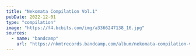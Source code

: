 ```yaml
---
title: "Nekomata Compilation Vol​.​1"
pubDate: 2022-12-01
type: "compilation"
image: "https://f4.bcbits.com/img/a3366247138_16.jpg"
sources:
  - name: "bandcamp"
    url: "https://nkmtrecords.bandcamp.com/album/nekomata-compilation-vol-1"
---
```

